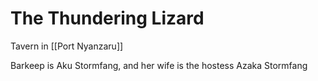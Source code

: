 # The Thundering Lizard
Tavern in [[Port Nyanzaru]]

Barkeep is Aku Stormfang, and her wife is the hostess Azaka Stormfang